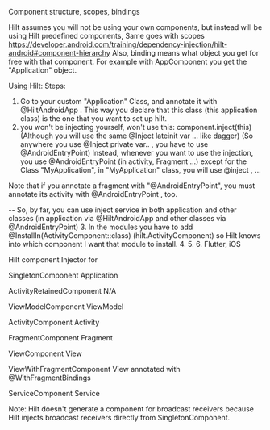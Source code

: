 Component structure, scopes, bindings

Hilt assumes you will not be using your own components, but instead will be using Hilt predefined components,
Same goes with scopes
https://developer.android.com/training/dependency-injection/hilt-android#component-hierarchy
Also, binding means what object you get for free with that component. For example with AppComponent you get the "Application" object.

Using Hilt:
Steps:
1. Go to your custom "Application" Class, and annotate it with @HiltAndroidApp . This way you declare that this class (this application class) is the one that you want to set up hilt.
2. you won't be injecting yourself, won't use this: component.inject(this) (Although you will use the same @Inject lateinit var ... like dagger) (So anywhere you use @Inject private var.. , you have to use @AndroidEntryPoint)
Instead, whenever you want to use the injection, you use @AndroidEntryPoint (in activity, Fragment ...) except for the Class "MyApplication", in "MyApplication" class, you will use @inject , ...

Note that if you annotate a fragment with "@AndroidEntryPoint", you must annotate its activity with @AndroidEntryPoint , too.

-- So, by far, you can use inject service in both application and other classes (in application via @HiltAndroidApp and other classes via @AndroidEntryPoint)
3. In the modules you have to add @InstallIn(ActivityComponent::class) (hilt.ActivityComponent) so Hilt knows into which component I want that module to install.
4. 
5. 
6. Flutter, iOS

Hilt component	Injector for

SingletonComponent	Application

ActivityRetainedComponent	N/A

ViewModelComponent	ViewModel

ActivityComponent	Activity

FragmentComponent	Fragment

ViewComponent	View

ViewWithFragmentComponent	View annotated with @WithFragmentBindings

ServiceComponent	Service

Note: Hilt doesn't generate a component for broadcast receivers because Hilt injects broadcast receivers directly from SingletonComponent.
